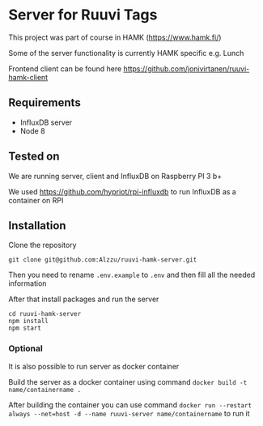 # Server for Ruuvi Tags

This project was part of course in HAMK (https://www.hamk.fi/)

Some of the server functionality is currently HAMK specific e.g. Lunch

Frontend client can be found here https://github.com/jonivirtanen/ruuvi-hamk-client

## Requirements

- InfluxDB server
- Node 8

## Tested on

We are running server, client and InfluxDB on Raspberry PI 3 b+

We used https://github.com/hypriot/rpi-influxdb to run InfluxDB as a container on RPI

## Installation

Clone the repository
```
git clone git@github.com:Alzzu/ruuvi-hamk-server.git
```

Then you need to rename `.env.example` to `.env` and then fill all the needed information

After that install packages and run the server
```
cd ruuvi-hamk-server
npm install
npm start
```

### Optional

It is also possible to run server as docker container

Build the server as a docker container using command `docker build -t name/containername .`

After building the container you can use command `docker run --restart always --net=host -d --name ruuvi-server name/containername` to run it